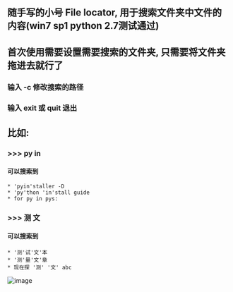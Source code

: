## 随手写的小号 File locator, 用于搜索文件夹中文件的内容(win7 sp1 python 2.7测试通过)
## 首次使用需要设置需要搜索的文件夹, 只需要将文件夹拖进去就行了
### 输入 -c 修改搜索的路径
### 输入 exit 或 quit 退出
## 比如:
### >>> py in
#### 可以搜索到
	* 'pyin'staller -D
	* 'py'thon 'in'stall guide
	* for py in pys:
### >>> 测 文
#### 可以搜索到
	* '测'试'文'本
	* '测'量'文'章
	* 现在探 '测' '文' abc

![image](https://github.com/M3oM3oBug/FindMyCode/raw/master/FindCode.gif)